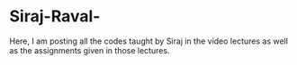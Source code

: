 # Siraj-Raval-
Here, I am posting all the codes taught by Siraj in the video lectures as well as the assignments given in those lectures.
